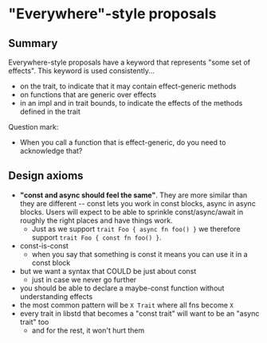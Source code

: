 # "Everywhere"-style proposals

## Summary

Everywhere-style proposals have a keyword that represents "some set of effects". This keyword is used consistently...

* on the trait, to indicate that it may contain effect-generic methods
* on functions that are generic over effects
* in an impl and in trait bounds, to indicate the effects of the methods defined in the trait

Question mark:

* When you call a function that is effect-generic, do you need to acknowledge that?

## Design axioms

* **"const and async should feel the same"**. They are more similar than they are different -- const lets you work in const blocks, async in async blocks. Users will expect to be able to sprinkle const/async/await in roughly the right places and have things work.
    * Just as we support `trait Foo { async fn foo() }` we therefore support `trait Foo { const fn foo() }`.
* const-is-const
    * when you say that something is const it means you can use it in a const block
* but we want a syntax that COULD be just about const
    * just in case we never go further
* you should be able to declare a maybe-const function without understanding effects
* the most common pattern will be `X Trait` where all fns become `X`
* every trait in libstd that becomes a "const trait" will want to be an "async trait" too
    * and for the rest, it won't hurt them





